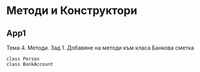 # Методи и Конструктори

## App1
Тема 4. Методи. 
Зад 1. Добавяне на методи към класа Банкова сметка 
```
class Person
class BankAccount
```
